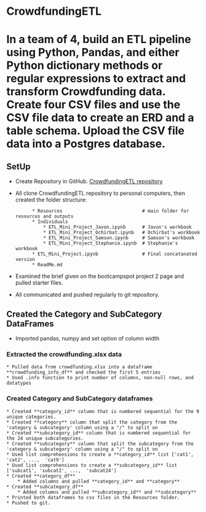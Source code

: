 # CrowdfundingETL

# In a team of 4, build an ETL pipeline using Python, Pandas, and either Python dictionary methods or regular expressions to extract and transform Crowdfunding data. Create four CSV files and use the CSV file data to create an ERD and a table schema. Upload the CSV file data into a Postgres database.

## SetUp

* Create Repository in GitHub.
[CrowdfundingETL repository](https://github.com/StephWolter/CrowdfundingETL.git)

* All clone CrowdfundingETL repository to personal computers, then created the folder structure:


            * Resources                             # main folder for resources and outputs
            * Individuals           
                * ETL_Mini_Project_Javon.ipynb      # Javon's workbook
                * ETL_Mini_Project_Ochirbat.ipynb   # Ochirbat's workbook
                * ETL_Mini_Project_Samson.ipynb     # Samson's workbook
                * ETL_Mini_Project_Stephanie.ipynb  # Stephanie's workbook
            * ETL_Mini_Project.ipynb                # Final concatanated version
            * ReadMe.md

* Examined the brief given on the bootcampspot project 2 page and pulled starter files. 
* All communicated and pushed regularly to git repository.

## Created the Category and SubCategory DataFrames
* Imported pandas, numpy and set option of column width

### Extracted the crowdfunding.xlsx data 
    * Pulled data from crowdfunding.xlsx into a dataframe **crowdfunding_info_df** and checked the first 5 entries
    * Used .info function to print number of columns, non-null rows, and datatypes 

### Created Category and SubCategory dataframes
    * Created **category_id** column that is numbered sequential for the 9 unique categories.
    * Created **category** column that split the category from the 'category & subcategory' column using a "/" to split on
    * Created **subcategory_id** column that is numbered sequential for the 24 unique subcategories.
    * Created **subcategory** column that split the subcategory from the 'category & subcategory' column using a "/" to split on
    * Used list comprehensions to create a **category_id** list ['cat1', 'cat2', ...,  'cat9']
    * Used list comprehensions to create a **subcategory_id** list ['subcat1', 'subcat2', ...,  'subcat24']
    * Created **category_df**
        * Added columns and pulled **category_id** and **category**
    * Created **subcategory_df**
        * Added columns and pulled **subcategory_id** and **subcategory**
    * Printed both dataframes to csv files in the Resources folder.
    * Pushed to git.
